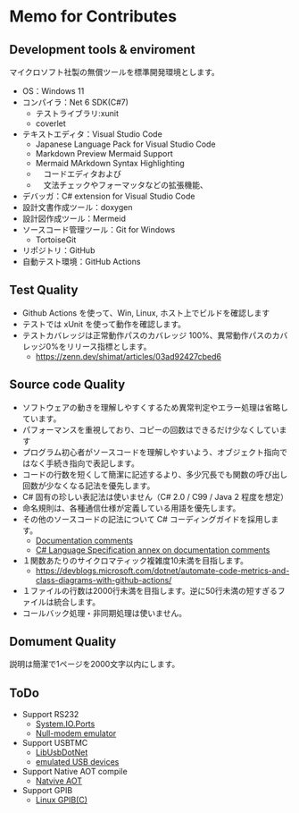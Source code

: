 # Memo for Contributes

## Development tools & enviroment
マイクロソフト社製の無償ツールを標準開発環境とします。
- OS：Windows 11
- コンパイラ：Net 6 SDK(C#7)
  - テストライブラリ:xunit
  - coverlet
- テキストエディタ：Visual Studio Code
  - Japanese Language Pack for Visual Studio Code
  - Markdown Preview Mermaid Support
  - Mermaid MArkdown Syntax Highlighting
  - 　コードエディタおよび
  - 　文法チェックやフォーマッタなどの拡張機能、
- デバッガ：C# extension for Visual Studio Code
- 設計文書作成ツール：doxygen
- 設計図作成ツール：Mermeid
- ソースコード管理ツール：Git for Windows
  - TortoiseGit
- リポジトリ：GitHub
- 自動テスト環境：GitHub Actions

## Test Quality
- Github Actions を使って、Win, Linux, ホスト上でビルドを確認します
- テストでは xUnit を使って動作を確認します。
- テストカバレッジは正常動作パスのカバレッジ 100%、異常動作パスのカバレッジ0%をリリース指標とします。
  - https://zenn.dev/shimat/articles/03ad92427cbed6

## Source code Quality
- ソフトウェアの動きを理解しやすくするため異常判定やエラー処理は省略しています。
- パフォーマンスを重視しており、コピーの回数はできるだけ少なくしています
- プログラム初心者がソースコードを理解しやすいよう、オブジェクト指向ではなく手続き指向で表記します。
- コードの行数を短くして簡潔に記述するより、多少冗長でも関数の呼び出し回数が少なくなる記法を優先します。
- C# 固有の珍しい表記法は使いません（C# 2.0 / C99 / Java 2 程度を想定）
- 命名規則は、各種通信仕様が定義している用語を優先します。
- その他のソースコードの記法について C# コーディングガイドを採用します。
  - [Documentation comments](https://learn.microsoft.com/en-us/dotnet/csharp/language-reference/xmldoc/)
  - [C# Language Specification annex on documentation comments](https://learn.microsoft.com/en-us/dotnet/csharp/language-reference/language-specification/documentation-comments)
- １関数あたりのサイクロマティック複雑度10未満を目指します。
  - https://devblogs.microsoft.com/dotnet/automate-code-metrics-and-class-diagrams-with-github-actions/
- １ファイルの行数は2000行未満を目指します。逆に50行未満の短すぎるファイルは統合します。
- コールバック処理・非同期処理は使いません。

## Domument Quality
説明は簡潔で1ページを2000文字以内にします。

## ToDo
- Support RS232
  - [System.IO.Ports](https://www.nuget.org/packages/System.IO.Ports/)
  - [Null-modem emulator](https://sourceforge.net/projects/com0com/)
- Support USBTMC
  - [LibUsbDotNet](https://www.nuget.org/packages/LibUsbDotNet/3.0.63-alpha)
  - [emulated USB devices](https://learn.microsoft.com/en-us/windows-hardware/drivers/usbcon/developing-windows-drivers-for-emulated-usb-host-controllers-and-devices)
- Support Native AOT compile
  - [Natvive AOT](https://learn.microsoft.com/ja-jp/dotnet/core/deploying/native-aot/)
- Support GPIB
  - [Linux GPIB(C)](hhttps://sourceforge.net/projects/linux-gpib/)
